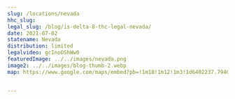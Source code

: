 ```yaml
---
slug: /locations/nevada
hhc_slug: 
legal_slug: /blog/is-delta-8-thc-legal-nevada/
date: 2021-07-02
statename: Nevada
distribution: limited
legalvideo: gcInoOShWw0
featuredImage: ../../images/nevada.png
image2: ../../images/blog-thumb-2.webp
map: https://www.google.com/maps/embed?pb=!1m18!1m12!1m3!1d6402237.794094865!2d-121.51407630998776!3d38.41622316354354!2m3!1f0!2f0!3f0!3m2!1i1024!2i768!4f13.1!3m3!1m2!1s0x80990aa1f8deb471%3A0xcf47038aaafc95b3!2sNevada%2C%20USA!5e0!3m2!1sen!2s!4v1624973237207!5m2!1sen!2s


---
```

